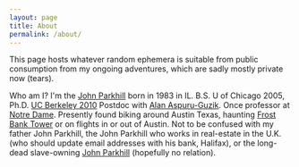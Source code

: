 ```yaml
---
layout: page
title: About
permalink: /about/
---
```


This page hosts whatever random ephemera is suitable from public consumption from my ongoing adventures, which are sadly mostly private now (tears).

Who am I? I'm the [John Parkhill](https://scholar.google.com/citations?user=mkEouY4AAAAJ&hl=en) born in 1983 in IL. B.S. U of Chicago 2005, Ph.D. [UC Berkeley 2010](https://en.wikipedia.org/wiki/Martin_Head-Gordon) Postdoc with [Alan Aspuru-Guzik](https://scholar.google.com/citations?user=Ag_6KEgAAAAJ&hl=en). Once professor at [Notre Dame](https://sites.nd.edu/parkhillgroup/?utm_campaign=redirect&utm_medium=web&utm_source=blogs.nd.edu). Presently found biking around Austin Texas, haunting [Frost Bank Tower](https://www.artemiscm.com/team) or on flights in or out of Austin. Not to be confused with my father John Parkhill, the John Parkhill who works in real-estate in the U.K. (who should update email addresses with his bank, Halifax), or the long-dead slave-owning [John Parkhill](https://en.wikipedia.org/wiki/Tuscawilla_Plantation) (hopefully no relation). 
